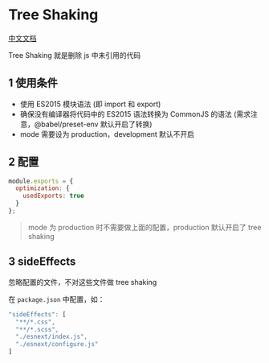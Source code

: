 # Tree Shaking

[中文文档](https://webpack.docschina.org/guides/tree-shaking/)

Tree Shaking 就是删除 js 中未引用的代码

## 1 使用条件

- 使用 ES2015 模块语法 (即 import 和 export)
- 确保没有编译器将代码中的 ES2015 语法转换为 CommonJS 的语法 (需求注意，@babel/preset-env 默认开启了转换)
- mode 需要设为 production，development 默认不开启

## 2 配置

```javascript
module.exports = {
  optimization: {
    usedExports: true
  }
};
```

> mode 为 production 时不需要做上面的配置，production 默认开启了 tree shaking

## 3 sideEffects

忽略配置的文件，不对这些文件做 tree shaking

在 `package.json` 中配置，如：

```javascript
"sideEffects": [
  "**/*.css",
  "**/*.scss",
  "./esnext/index.js",
  "./esnext/configure.js"
]
```
